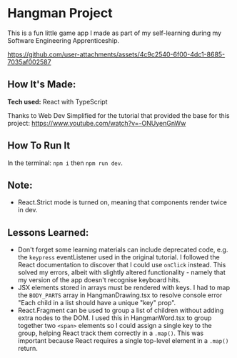 # Hangman Project

This is a fun little game app I made as part of my self-learning during my Software Engineering Apprenticeship.

https://github.com/user-attachments/assets/4c9c2540-6f00-4dc1-8685-7035af002587

## How It's Made:

**Tech used:** React with TypeScript

Thanks to Web Dev Simplified for the tutorial that provided the base for this project: https://www.youtube.com/watch?v=-ONUyenGnWw

## How To Run It

In the terminal: `npm i` then `npm run dev`.

## Note:

- React.Strict mode is turned on, meaning that components render twice in dev.

## Lessons Learned:

- Don't forget some learning materials can include deprecated code, e.g. the `keypress` eventListener used in the original tutorial. I followed the React documentation to discover that I could use `onClick` instead. This solved my errors, albeit with slightly altered functionality - namely that my version of the app doesn't recognise keyboard hits.
- JSX elements stored in arrays must be rendered with keys. I had to map the `BODY_PARTS` array in HangmanDrawing.tsx to resolve console error "Each child in a list should have a unique "key" prop".
- React.Fragment can be used to group a list of children without adding extra nodes to the DOM. I used this in HangmanWord.tsx to group together two `<span>` elements so I could assign a single key to the group, helping React track them correctly in a `.map()`. This was important because React requires a single top-level element in a `.map()` return.
